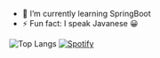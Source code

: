 

<!--
**aimanhey/aimanhey** is a ✨ _special_ ✨ repository because its `README.md` (this file) appears on your GitHub profile.

Here are some ideas to get you started:

- 🔭 I’m currently working on ...
- 🌱 I’m currently learning ...
- 👯 I’m looking to collaborate on ...
- 🤔 I’m looking for help with ...
- 💬 Ask me about ...
- 📫 How to reach me: ...
- 😄 Pronouns: ...
- ⚡ Fun fact: ...
Beginner but finding for a job 😄
![GitHub stats](https://github-readme-stats.vercel.app/api?username=aimanhey&show_icons=true)
-->


- 🌱 I’m currently learning SpringBoot
- ⚡ Fun fact: I speak Javanese 😀


![Top Langs](https://github-readme-stats.vercel.app/api/top-langs/?username=aimanhey&layout=compact)
[![Spotify](https://novatorem.vercel.app/api/spotify)](https://open.spotify.com/user/zww0ynfsuo2mtk598pl379ek2)

